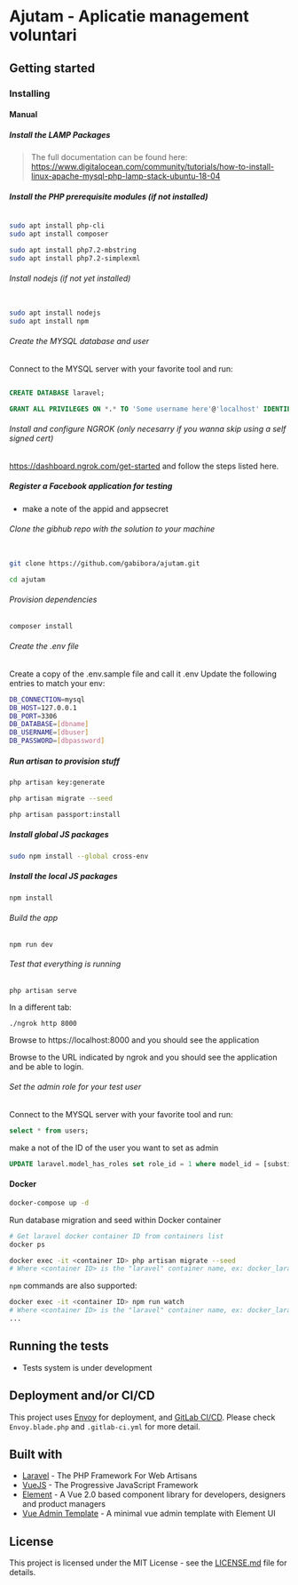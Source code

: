

# Ajutam - Aplicatie management voluntari


## Getting started

### Installing
#### Manual

##### Install the LAMP Packages 

> The full documentation can be found here: https://www.digitalocean.com/community/tutorials/how-to-install-linux-apache-mysql-php-lamp-stack-ubuntu-18-04

##### Install the PHP prerequisite modules (if not installed)

```bash

sudo apt install php-cli
sudo apt install composer

sudo apt install php7.2-mbstring
sudo apt install php7.2-simplexml

```

###### Install nodejs (if not yet installed)

```bash

sudo apt install nodejs
sudo apt install npm

```

###### Create the MYSQL database and user 

Connect to the MYSQL server with your favorite tool and run: 

```sql

CREATE DATABASE laravel;

GRANT ALL PRIVILEGES ON *.* TO 'Some username here'@'localhost' IDENTIFIED BY 'Your Password here'; 

```

###### Install and configure NGROK (only necesarry if you wanna skip using a self signed cert)

https://dashboard.ngrok.com/get-started and follow the steps listed here. 

##### Register a Facebook application for testing 
- make a note of the appid and appsecret 

###### Clone the gibhub repo with the solution to your machine

```bash

git clone https://github.com/gabibora/ajutam.git

cd ajutam

```

###### Provision dependencies

```bash
composer install
```

###### Create the .env file 

Create a copy of the .env.sample file and call it .env 
Update the following entries to match your env: 

```bash
DB_CONNECTION=mysql
DB_HOST=127.0.0.1
DB_PORT=3306
DB_DATABASE=[dbname]
DB_USERNAME=[dbuser]
DB_PASSWORD=[dbpassword]

```
##### Run artisan to provision stuff

```bash
php artisan key:generate

php artisan migrate --seed

php artisan passport:install

```

##### Install global JS packages

```bash
sudo npm install --global cross-env
```

##### Install the local JS packages 
```bash
npm install
```
###### Build the app 
```
npm run dev 
```
###### Test that everything is running 
```
php artisan serve 
```
In a different tab:
```
./ngrok http 8000
```
Browse to https://localhost:8000 and you should see the application

Browse to the URL indicated by ngrok and you should see the application and be able to login. 

###### Set the admin role for your test user 

Connect to the MYSQL server with your favorite tool and run: 
```sql
select * from users; 
```
make a not of the ID of the user you want to set as admin 
```sql
UPDATE laravel.model_has_roles set role_id = 1 where model_id = [substitute with your user id];
```
#### Docker
```sh
docker-compose up -d
```
Run database migration and seed within Docker container
```sh
# Get laravel docker container ID from containers list
docker ps

docker exec -it <container ID> php artisan migrate --seed 
# Where <container ID> is the "laravel" container name, ex: docker_laravel_1
```

`npm` commands are also supported:
```sh
docker exec -it <container ID> npm run watch 
# Where <container ID> is the "laravel" container name, ex: docker_laravel_1
...
```

## Running the tests
* Tests system is under development

## Deployment and/or CI/CD
This project uses [Envoy](https://laravel.com/docs/5.8/envoy) for deployment, and [GitLab CI/CD](https://about.gitlab.com/product/continuous-integration/). Please check `Envoy.blade.php` and `.gitlab-ci.yml` for more detail.

## Built with
* [Laravel](https://laravel.com/) - The PHP Framework For Web Artisans
* [VueJS](https://vuejs.org/) - The Progressive JavaScript Framework
* [Element](https://element.eleme.io/) - A  Vue 2.0 based component library for developers, designers and product managers
* [Vue Admin Template](https://github.com/PanJiaChen/vue-admin-template) - A minimal vue admin template with Element UI


## License

This project is licensed under the MIT License - see the [LICENSE.md](LICENSE) file for details.

